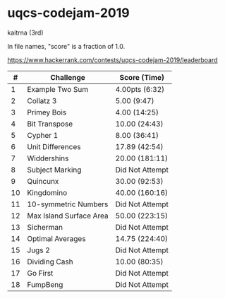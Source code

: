 # uqcs-codejam-2019
kaitrna (3rd)

In file names, "score" is a fraction of 1.0.

https://www.hackerrank.com/contests/uqcs-codejam-2019/leaderboard

| # | Challenge | Score (Time) |
|---|-----------|--------------|
| 1 | Example Two Sum | 4.00pts (6:32) |
| 2 | Collatz 3 | 5.00 (9:47) |
| 3 | Primey Bois | 4.00 (14:25) |
| 4 | Bit Transpose | 10.00 (24:43) |
| 5 | Cypher 1 | 8.00 (36:41) |
| 6 | Unit Differences | 17.89 (42:54) |
| 7 | Widdershins | 20.00 (181:11) |
| 8 | Subject Marking | Did Not Attempt |
| 9 | Quincunx | 30.00 (92:53) |
| 10 | Kingdomino | 40.00 (160:16) |
| 11 | 10-symmetric Numbers | Did Not Attempt |
| 12 | Max Island Surface Area | 50.00 (223:15) |
| 13 | Sicherman | Did Not Attempt |
| 14 | Optimal Averages | 14.75 (224:40) |
| 15 | Jugs 2 | Did Not Attempt |
| 16 | Dividing Cash | 10.00 (80:35) |
| 17 | Go First | Did Not Attempt |
| 18 | FumpBeng | Did Not Attempt |
